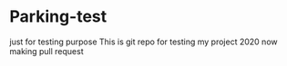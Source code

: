 # Parking-test
just for testing purpose
This is git repo for testing my project 2020
now making pull request
